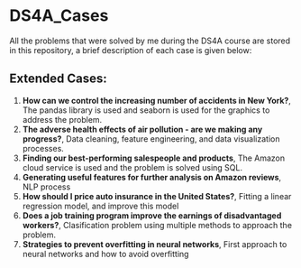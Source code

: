# DS4A_Cases

All the problems that were solved by me during the DS4A course are stored in this repository, a brief description of each case is given below:

## Extended Cases:

1. **How can we control the increasing number of accidents in New York?**, The pandas library is used and seaborn is used for the graphics to address the problem.
2. **The adverse health effects of air pollution - are we making any progress?**, Data cleaning, feature engineering, and data visualization processes.
3. **Finding our best-performing salespeople and products**, The Amazon cloud service is used and the problem is solved using SQL.
4. **Generating useful features for further analysis on Amazon reviews**, NLP process 
5. **How should I price auto insurance in the United States?**, Fitting a linear regression model, and improve this model
6. **Does a job training program improve the earnings of disadvantaged workers?**, Clasification problem using multiple methods to approach the problem.
7. **Strategies to prevent overfitting in neural networks**, First approach to neural networks and how to avoid overfitting
